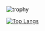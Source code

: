 
<!---
jjuny4720/jjuny4720 is a ✨ special ✨ repository because its `README.md` (this file) appears on your GitHub profile.
You can click the Preview link to take a look at your changes.
--->

![trophy](https://github-profile-trophy.vercel.app/?username=본인ID)

[![Top Langs](https://github-readme-stats.vercel.app/api/top-langs/?username=jjuny4720)](https://github.com/anuraghazra/github-readme-stats)
